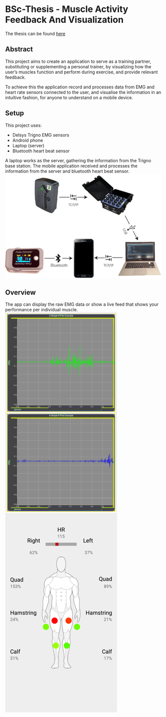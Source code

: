 # BSc-Thesis - Muscle Activity Feedback And Visualization
The thesis can be found [here](https://www.dropbox.com/s/ikotbo4zm7339es/Report.pdf?dl=0)

## Abstract
This project aims to create an application to serve as a training partner, substituting or
supplementing a personal trainer, by visualizing how the user’s muscles function and
perform during exercise, and provide relevant feedback.

To achieve this the application record and processes data from EMG and heart rate sensors
connected to the user, and visualise the information in an intuitive fashion, for anyone to
understand on a mobile device.

## Setup
This project uses:
* Delsys Trigno EMG sensors
* Android phone
* Laptop (server)
* Bluetooth heart beat sensor

A laptop works as the server, gathering the information from the Trigno base station. The mobile application received and processes the information from the server and bluetooth heart beat sensor.
![](images/setup.png)

## Overview
The app can display the raw EMG data or show a live feed that shows your performance per individual muscle.
![](images/sensor.png) ![](images/screen1.png)
